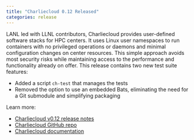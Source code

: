 ```yaml
---
title: "Charliecloud 0.12 Released"
categories: release
---
```


LANL led with LLNL contributors, Charliecloud provides user-defined software stacks for HPC centers. It uses Linux user namespaces to run containers with no privileged operations or daemons and minimal configuration changes on center resources. This simple approach avoids most security risks while maintaining access to the performance and functionality already on offer. This release contains two new test suite features:

- Added a script `ch-test` that manages the tests
- Removed the option to use an embedded Bats, eliminating the need for a Git submodule and simplifying packaging

Learn more:

- [Charliecloud v0.12 release notes](https://github.com/hpc/charliecloud/releases/tag/v0.12)
- [Charliecloud GitHub repo](https://github.com/hpc/charliecloud)
- [Charliecloud documentation](https://hpc.github.io/charliecloud)
